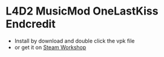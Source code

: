 # L4D2 MusicMod OneLastKiss Endcredit
* Install by download and double click the vpk file
* or get it on [Steam Workshop](https://steamcommunity.com/sharedfiles/filedetails/?id=2710882089)
